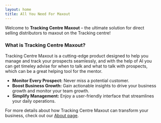 ```yaml
---
layout: home
title: All You Need For Maxout
---
```


Welcome to **Tracking Centre Maxout** – the ultimate solution for direct selling distributors to maxout on the Tracking centre!

### What is Tracking Centre Maxout?

Tracking Centre Maxout is a cutting-edge product designed to help you manage and track your prospects seamlessly, and with the help of AI you can get timeley advise for when to talk and what to talk with prospects, which can be a great helping tool for the mentor.

- **Monitor Every Prospect:** Never miss a potential customer.
- **Boost Business Growth:** Gain actionable insights to drive your business growth and monitor your team growth.
- **Simplify Management:** Enjoy a user-friendly interface that streamlines your daily operations.

For more details about how Tracking Centre Maxout can transform your business, check out our [About page](/about/).
